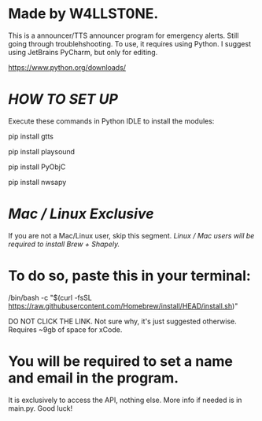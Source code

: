 # Made by W4LLST0NE.
This is a announcer/TTS announcer program for emergency alerts. Still going through troublehshooting.
To use, it requires using Python. I suggest using JetBrains PyCharm, but only for editing.

https://www.python.org/downloads/



# ***HOW TO SET UP***
Execute these commands in Python IDLE to install the modules:

pip install gtts

pip install playsound

pip install PyObjC

pip install nwsapy


# ***Mac / Linux Exclusive***
If you are not a Mac/Linux user, skip this segment.
*Linux / Mac users will be required to install Brew + Shapely.*

# To do so, paste this in your terminal:

/bin/bash -c "$(curl -fsSL https://raw.githubusercontent.com/Homebrew/install/HEAD/install.sh)"

DO NOT CLICK THE LINK. Not sure why, it's just suggested otherwise.
Requires ~9gb of space for xCode.

# You will be required to set a name and email in the program. 
It is exclusively to access the API, nothing else.
More info if needed is in main.py. Good luck!
